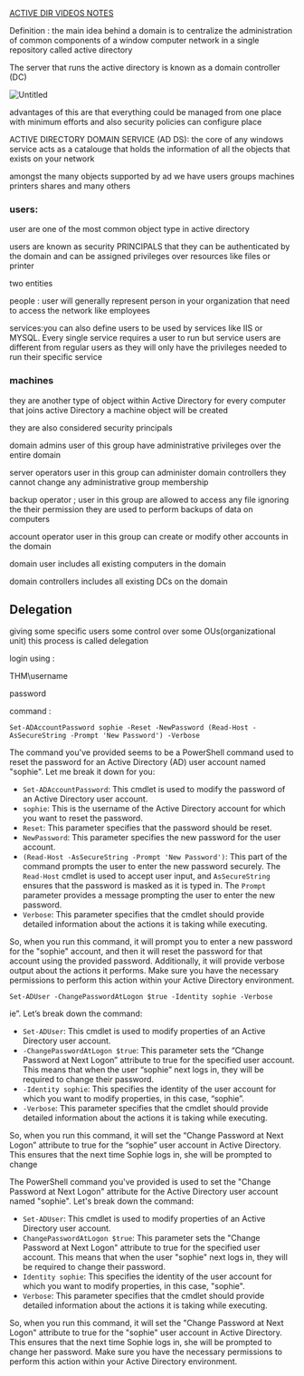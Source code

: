 [ACTIVE DIR VIDEOS NOTES](https://www.notion.so/ACTIVE-DIR-VIDEOS-NOTES-9d865c4a752141e5b23b52573ce88e68?pvs=21)

Definition : the main idea behind a domain is to centralize the administration of common components of a window computer network in a single repository called active directory 

The server that runs the active directory is known as a domain controller (DC)

![Untitled](https://prod-files-secure.s3.us-west-2.amazonaws.com/5fa90a95-9740-403b-bc02-f80f99ab7c02/b0eb3bc5-969c-44cc-a2ef-7421753404f2/Untitled.png)

advantages of this are that everything could be managed from one place with minimum efforts and also security policies can configure place 

ACTIVE DIRECTORY DOMAIN SERVICE (AD DS):  the core of any windows service acts as a catalouge that holds the information of all the objects that exists on your network 

amongst the many objects supported by ad we have users groups machines printers shares and many others 

### users:

user are one of the most common object type in active directory 

users are known as security PRINCIPALS that they can be authenticated by the domain and can be assigned privileges over resources like files or printer 

two entities 

people : user will generally represent person in your organization that need to access the network like employees 

services:you can also define users to be used by services like IIS or MYSQL. Every single service requires a user to run but service users are different from regular users as they will only have the privileges needed to run their specific service 

### machines

they are another type of object within Active Directory for every computer that joins active Directory a machine object will be created 

they are also considered security principals

domain admins user of this group have administrative privileges over the entire domain 

server operators user in this group can administer domain controllers they cannot change any administrative group membership 

backup operator ; user in this group are allowed to access any file ignoring the their permission they are used to perform backups of data on computers

account operator user in this group can create or modify other accounts in the domain 

domain user includes all existing computers in the domain 

domain controllers includes all existing DCs on the domain 

## Delegation

giving some specific users some control over some OUs(organizational    unit) this process is called delegation 

login using :

THM\username 

password 

command : 

`Set-ADAccountPassword sophie -Reset -NewPassword (Read-Host -AsSecureString -Prompt 'New Password') -Verbose`

The command you've provided seems to be a PowerShell command used to reset the password for an Active Directory (AD) user account named "sophie". Let me break it down for you:

- `Set-ADAccountPassword`: This cmdlet is used to modify the password of an Active Directory user account.
- `sophie`: This is the username of the Active Directory account for which you want to reset the password.
- `Reset`: This parameter specifies that the password should be reset.
- `NewPassword`: This parameter specifies the new password for the user account.
- `(Read-Host -AsSecureString -Prompt 'New Password')`: This part of the command prompts the user to enter the new password securely. The `Read-Host` cmdlet is used to accept user input, and `AsSecureString` ensures that the password is masked as it is typed in. The `Prompt` parameter provides a message prompting the user to enter the new password.
- `Verbose`: This parameter specifies that the cmdlet should provide detailed information about the actions it is taking while executing.

So, when you run this command, it will prompt you to enter a new password for the "sophie" account, and then it will reset the password for that account using the provided password. Additionally, it will provide verbose output about the actions it performs. Make sure you have the necessary permissions to perform this action within your Active Directory environment.

`Set-ADUser -ChangePasswordAtLogon $true -Identity sophie -Verbose`

ie”. Let’s break down the command:

- `Set-ADUser`: This cmdlet is used to modify properties of an Active Directory user account.
- `-ChangePasswordAtLogon $true`: This parameter sets the “Change Password at Next Logon” attribute to true for the specified user account. This means that when the user “sophie” next logs in, they will be required to change their password.
- `-Identity sophie`: This specifies the identity of the user account for which you want to modify properties, in this case, “sophie”.
- `-Verbose`: This parameter specifies that the cmdlet should provide detailed information about the actions it is taking while executing.

So, when you run this command, it will set the “Change Password at Next Logon” attribute to true for the “sophie” user account in Active Directory. This ensures that the next time Sophie logs in, she will be prompted to change

The PowerShell command you've provided is used to set the "Change Password at Next Logon" attribute for the Active Directory user account named "sophie". Let's break down the command:

- `Set-ADUser`: This cmdlet is used to modify properties of an Active Directory user account.
- `ChangePasswordAtLogon $true`: This parameter sets the "Change Password at Next Logon" attribute to true for the specified user account. This means that when the user "sophie" next logs in, they will be required to change their password.
- `Identity sophie`: This specifies the identity of the user account for which you want to modify properties, in this case, "sophie".
- `Verbose`: This parameter specifies that the cmdlet should provide detailed information about the actions it is taking while executing.

So, when you run this command, it will set the "Change Password at Next Logon" attribute to true for the "sophie" user account in Active Directory. This ensures that the next time Sophie logs in, she will be prompted to change her password. Make sure you have the necessary permissions to perform this action within your Active Directory environment.
